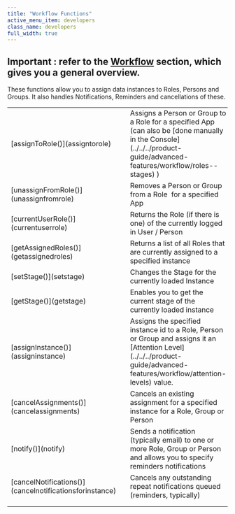 ```yaml
---
title: "Workflow Functions"
active_menu_item: developers
class_name: developers
full_width: true
---
```



## Important : refer to the [Workflow](../../../product-guide/advanced-features/workflow/index) section, which gives you a general overview.

These functions allow you to assign data instances to Roles, Persons and Groups. It also handles Notifications, Reminders and cancellations of these.

<table>
<tr>
<td width="230">
[assignToRole()](assigntorole)

</td>
<td width="13">
</td>
<td width="637">
Assigns a Person or Group to a Role for a specified App (can also be [done manually in the Console](../../../product-guide/advanced-features/workflow/roles--stages) )

</td>
</tr>
<tr>
<td width="230">
[unassignFromRole()](unassignfromrole)

</td>
<td width="13">
</td>
<td width="637">
Removes a Person or Group from a Role  for a specified App

</td>
</tr>
<tr>
<td width="230">
[currentUserRole()](currentuserrole)

</td>
<td width="13">
</td>
<td width="637">
Returns the Role (if there is one) of the currently logged in User / Person

</td>
</tr>
<tr>
<td width="230">
[getAssignedRoles()](getassignedroles)

</td>
<td width="13">
</td>
<td width="637">
Returns a list of all Roles that are currently assigned to a specified instance

</td>
</tr>
<tr>
<td width="230">
[setStage()](setstage)

</td>
<td width="13">
</td>
<td width="637">
Changes the Stage for the currently loaded Instance

</td>
</tr>
<tr>
<td width="230">
[getStage()](getstage)

</td>
<td width="13">
</td>
<td width="637">
Enables you to get the current stage of the currently loaded instance

</td>
</tr>
<tr>
<td width="230">
[assignInstance()](assigninstance)

</td>
<td width="13">
</td>
<td width="637">
Assigns the specified instance id to a Role, Person or Group and assigns it an [Attention Level](../../../product-guide/advanced-features/workflow/attention-levels) value.

</td>
</tr>
<tr>
<td width="230">
[cancelAssignments()](cancelassignments)

</td>
<td width="13">
</td>
<td width="637">
Cancels an existing assignment for a specified instance for a Role, Group or Person

</td>
</tr>
<tr>
<td width="230">
[notify()](notify)

</td>
<td width="13">
</td>
<td width="637">
Sends a notification (typically email) to one or more Role, Group or Person and allows you to specify reminders notifications

</td>
</tr>
<tr>
<td width="230">
[cancelNotifications()](cancelnotificationsforinstance)

</td>
<td width="13">
</td>
<td width="637">
Cancels any outstanding repeat notifications queued (reminders, typically)

</td>
</tr>
<tr>
<td width="230">
</td>
<td width="13">
</td>
<td width="637">
</td>
</tr>
<tr>
<td width="230">
</td>
<td width="13">
</td>
<td width="637">
</td>
</tr>
</table>

